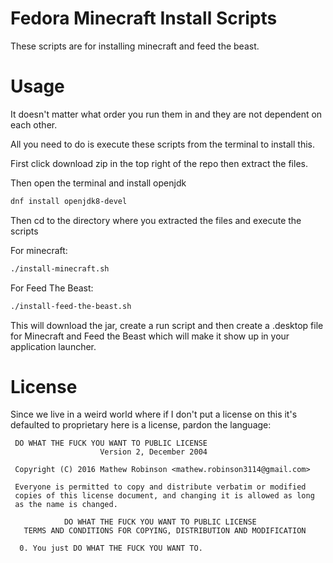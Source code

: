 # Fedora Minecraft Install Scripts
These scripts are for installing minecraft and feed the beast.

# Usage
It doesn't matter what order you run them in and they are not dependent on each
other.

All you need to do is execute these scripts from the terminal to install this.

First click download zip in the top right of the repo then extract the files.

Then open the terminal and install openjdk

```bash
dnf install openjdk8-devel
```

Then cd to the directory where you extracted the files and
execute the scripts

For minecraft:
```bash
./install-minecraft.sh
```

For Feed The Beast:
```bash
./install-feed-the-beast.sh
```

This will download the jar, create a run script and then create a .desktop file
for Minecraft and Feed the Beast which will make it show up in your application
launcher.


# License
Since we live in a weird world where if I don't put a license on this it's
defaulted to proprietary here is a license, pardon the language:

```
 DO WHAT THE FUCK YOU WANT TO PUBLIC LICENSE 
                    Version 2, December 2004 

 Copyright (C) 2016 Mathew Robinson <mathew.robinson3114@gmail.com>

 Everyone is permitted to copy and distribute verbatim or modified 
 copies of this license document, and changing it is allowed as long 
 as the name is changed. 

            DO WHAT THE FUCK YOU WANT TO PUBLIC LICENSE 
   TERMS AND CONDITIONS FOR COPYING, DISTRIBUTION AND MODIFICATION 

  0. You just DO WHAT THE FUCK YOU WANT TO.
```

